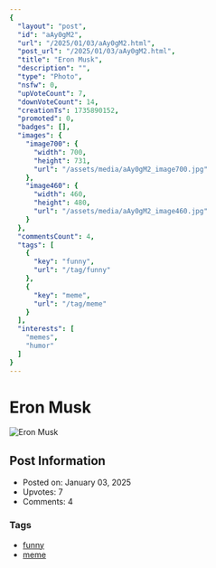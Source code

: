 ```yaml
---
{
  "layout": "post",
  "id": "aAy0gM2",
  "url": "/2025/01/03/aAy0gM2.html",
  "post_url": "/2025/01/03/aAy0gM2.html",
  "title": "Eron Musk",
  "description": "",
  "type": "Photo",
  "nsfw": 0,
  "upVoteCount": 7,
  "downVoteCount": 14,
  "creationTs": 1735890152,
  "promoted": 0,
  "badges": [],
  "images": {
    "image700": {
      "width": 700,
      "height": 731,
      "url": "/assets/media/aAy0gM2_image700.jpg"
    },
    "image460": {
      "width": 460,
      "height": 480,
      "url": "/assets/media/aAy0gM2_image460.jpg"
    }
  },
  "commentsCount": 4,
  "tags": [
    {
      "key": "funny",
      "url": "/tag/funny"
    },
    {
      "key": "meme",
      "url": "/tag/meme"
    }
  ],
  "interests": [
    "memes",
    "humor"
  ]
}
---
```


# Eron Musk

![Eron Musk](/assets/media/aAy0gM2_image700.jpg)

## Post Information

- Posted on: January 03, 2025
- Upvotes: 7
- Comments: 4

### Tags

- [funny](/tag/funny)
- [meme](/tag/meme)
